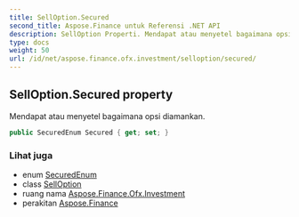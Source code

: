 ```yaml
---
title: SellOption.Secured
second_title: Aspose.Finance untuk Referensi .NET API
description: SellOption Properti. Mendapat atau menyetel bagaimana opsi diamankan.
type: docs
weight: 50
url: /id/net/aspose.finance.ofx.investment/selloption/secured/
---
```

## SellOption.Secured property

Mendapat atau menyetel bagaimana opsi diamankan.

```csharp
public SecuredEnum Secured { get; set; }
```

### Lihat juga

* enum [SecuredEnum](../../securedenum/)
* class [SellOption](../)
* ruang nama [Aspose.Finance.Ofx.Investment](../../selloption/)
* perakitan [Aspose.Finance](../../../)


